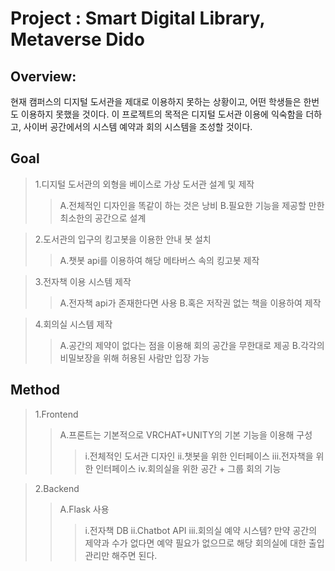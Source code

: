 # Project : Smart Digital Library, Metaverse Dido

## Overview:
현재 캠퍼스의 디지털 도서관을 제대로 이용하지 못하는 상황이고, 어떤 학생들은 한번도 이용하지 못했을 것이다. 이 프로젝트의 목적은 디지털 도서관 이용에 익숙함을 더하고, 사이버 공간에서의 시스템 예약과 회의 시스템을 조성할 것이다. 
## Goal
> 1.디지털 도서관의 외형을 베이스로 가상 도서관 설계 및 제작
> > A.전체적인 디자인을 똑같이 하는 것은 낭비
> > B.필요한 기능을 제공할 만한 최소한의 공간으로 설계


> 2.도서관의 입구의 킹고봇을 이용한 안내 봇 설치
> > A.챗봇 api를 이용하여 해당 메타버스 속의 킹고봇 제작

> 3.전자책 이용 시스템 제작
> > A.전자책 api가 존재한다면 사용
> > B.혹은 저작권 없는 책을 이용하여 제작

> 4.회의실 시스템 제작
> > A.공간의 제약이 없다는 점을 이용해 회의 공간을 무한대로 제공
> > B.각각의 비밀보장을 위해 허용된 사람만 입장 가능

## Method
> 1.Frontend
> > A.프론트는 기본적으로 VRCHAT+UNITY의 기본 기능을 이용해 구성
> > > i.전체적인 도서관 디자인
> > > ii.챗봇을 위한 인터페이스
> > > iii.전자책을 위한 인터페이스
> > > iv.회의실을 위한 공간 + 그룹 회의 기능

> 2.Backend
> > A.Flask 사용
> > > i.전자책 DB
> > > ii.Chatbot API
> > > iii.회의실 예약 시스템? 만약 공간의 제약과 수가 없다면 예약 필요가 없으므로 해당 회의실에 대한 출입 관리만 해주면 된다.



